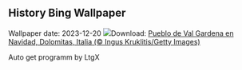## History Bing Wallpaper
Wallpaper date: 2023-12-20
![](https://www.bing.com/th?id=OHR.ValGardenaItaly_ES-ES2933649744_UHD.jpg&w=1000)Download: [Pueblo de Val Gardena en Navidad, Dolomitas, Italia (© Ingus Kruklitis/Getty Images)](https://www.bing.com/th?id=OHR.ValGardenaItaly_ES-ES2933649744_UHD.jpg)

Auto get programm by LtgX
